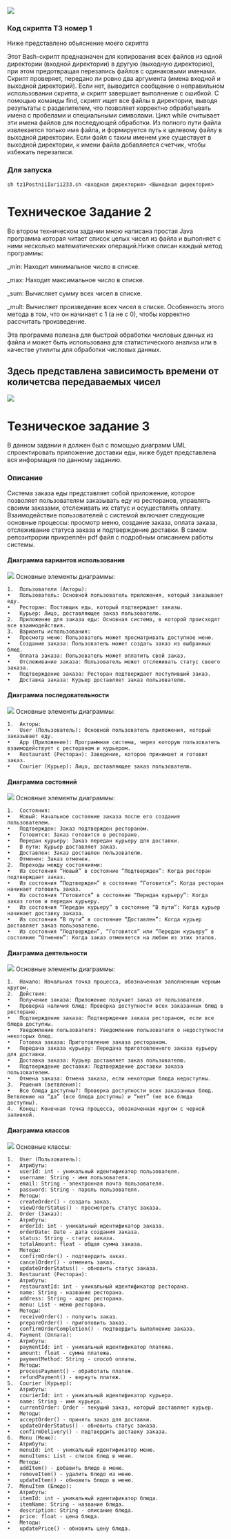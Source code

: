 ![](https://github.com/Iura001/TehnologiiProgram/actions/workflows/github-actions-demo.yml/badge.svg)

### Код скрипта ТЗ номер 1 

Ниже представлено обьяснение моего скрипта 


Этот Bash-скрипт предназначен для копирования всех файлов из одной директории (входной директории) в другую (выходную директорию), при этом предотвращая перезапись файлов с одинаковыми именами.
Скрипт проверяет, передано ли ровно два аргумента (имена входной и выходной директорий). Если нет, выводится сообщение о неправильном использовании скрипта, и скрипт завершает выполнение с ошибкой. С помощью команды find, скрипт ищет все файлы в директории, выводя результаты с разделителем, что позволяет корректно обрабатывать имена с пробелами и специальными символами. Цикл while считывает эти имена файлов для последующей обработки. Из полного пути файла извлекается только имя файла, и формируется путь к целевому файлу в выходной директории. Если файл с таким именем уже существует в выходной директории, к имени файла добавляется счетчик, чтобы избежать перезаписи.


### Для запуска 

```
sh tz1PostniiIurii233.sh <входная директория> <Выходная директория>
```

# Техническое Задание 2 

Во втором техническом задании мною написана простая Java программа которая читает список целых чисел из файла и выполняет с ними несколько математических операций.Ниже описан каждый метод программы:

_min: Находит минимальное число в списке.

_max: Находит максимальное число в списке.

_sum: Вычисляет сумму всех чисел в списке.

_mult: Вычисляет произведение всех чисел в списке. Особенность этого метода в том, что он начинает с 1 (а не с 0), чтобы корректно рассчитать произведение.

Эта программа полезна для быстрой обработки числовых данных из файла и может быть использована для статистического анализа или в качестве утилиты для обработки числовых данных.

## Здесь представлена зависимость времени от количетсва передаваемых чисел
![](chart.png)


# Тезническое задание 3

В данном задании я должен был с помощью диаграмм UML спроектировать приложение доставки еды, ниже будет представлена вся информация по данному заданию.

### Описание

Система заказа еды представляет собой приложение, которое позволяет пользователям заказывать еду из ресторанов, управлять своими заказами, отслеживать их статус и осуществлять оплату. Взаимодействие пользователей с системой включает следующие основные процессы: просмотр меню, создание заказа, оплата заказа, отслеживание статуса заказа и подтверждение доставки. В самом репозитрории прикреплён pdf файл с подробным описанием работы системы.

#### Диаграмма вариантов использования 
![](D1.png)
Основные элементы диаграммы:

	1.	Пользователи (Акторы):
	•	Пользователь: Основной пользователь приложения, который заказывает еду.
	•	Ресторан: Поставщик еды, который подтверждает заказы.
	•	Курьер: Лицо, доставляющее заказ пользователю.
	2.	Приложение для заказа еды: Основная система, в которой происходят все взаимодействия.
	3.	Варианты использования:
	•	Просмотр меню: Пользователь может просматривать доступное меню.
	•	Создание заказа: Пользователь может создать заказ из выбранных блюд.
	•	Оплата заказа: Пользователь может оплатить свой заказ.
	•	Отслеживание заказа: Пользователь может отслеживать статус своего заказа.
	•	Подтверждение заказа: Ресторан подтверждает поступивший заказ.
	•	Доставка заказа: Курьер доставляет заказ пользователю.

#### Диаграмма последовательности 
![](D2.png)
Основные элементы диаграммы:

	1.	Акторы:
	•	User (Пользователь): Основной пользователь приложения, который заказывает еду.
	•	App (Приложение): Программная система, через которую пользователь взаимодействует с рестораном и курьером.
	•	Restaurant (Ресторан): Заведение, которое принимает и готовит заказ.
	•	Courier (Курьер): Лицо, доставляющее заказ пользователю.

 #### Диаграмма состояний 
 ![](D3.png)
 Основные элементы диаграммы:

	1.	Состояния:
	•	Новый: Начальное состояние заказа после его создания пользователем.
	•	Подтвержден: Заказ подтвержден рестораном.
	•	Готовится: Заказ готовится в ресторане.
	•	Передан курьеру: Заказ передан курьеру для доставки.
	•	В пути: Курьер доставляет заказ.
	•	Доставлен: Заказ доставлен пользователю.
	•	Отменен: Заказ отменен.
	2.	Переходы между состояниями:
	•	Из состояния “Новый” в состояние “Подтвержден”: Когда ресторан подтверждает заказ.
	•	Из состояния “Подтвержден” в состояние “Готовится”: Когда ресторан начинает готовить заказ.
	•	Из состояния “Готовится” в состояние “Передан курьеру”: Когда заказ готов и передан курьеру.
	•	Из состояния “Передан курьеру” в состояние “В пути”: Когда курьер начинает доставку заказа.
	•	Из состояния “В пути” в состояние “Доставлен”: Когда курьер доставляет заказ пользователю.
	•	Из состояния “Подтвержден”, “Готовится” или “Передан курьеру” в состояние “Отменен”: Когда заказ отменяется на любом из этих этапов.

 #### Диаграмма деятельности 
 ![](D4.png)
 Основные элементы диаграммы:

	1.	Начало: Начальная точка процесса, обозначенная заполненным черным кругом.
	2.	Действия:
	•	Получение заказа: Приложение получает заказ от пользователя.
	•	Проверка наличия блюд: Проверка доступности всех заказанных блюд в ресторане.
	•	Подтверждение заказа: Подтверждение заказа рестораном, если все блюда доступны.
	•	Уведомление пользователя: Уведомление пользователя о недоступности некоторых блюд.
	•	Готовка заказа: Приготовление заказа рестораном.
	•	Передача заказа курьеру: Передача приготовленного заказа курьеру для доставки.
	•	Доставка заказа: Курьер доставляет заказ пользователю.
	•	Подтверждение доставки: Подтверждение доставки заказа пользователем.
	•	Отмена заказа: Отмена заказа, если некоторые блюда недоступны.
	3.	Решения (ветвления):
	•	Все блюда доступны?: Проверка доступности всех заказанных блюд. Ветвление на “да” (все блюда доступны) и “нет” (не все блюда доступны).
	4.	Конец: Конечная точка процесса, обозначенная кругом с черной заливкой.

 #### Диаграмма классов
 ![](D5.png)
 Основные классы:

	1.	User (Пользователь):
	•	Атрибуты:
	•	userId: int - уникальный идентификатор пользователя.
	•	username: String - имя пользователя.
	•	email: String - электронная почта пользователя.
	•	password: String - пароль пользователя.
	•	Методы:
	•	createOrder() - создать заказ.
	•	viewOrderStatus() - просмотреть статус заказа.
	2.	Order (Заказ):
	•	Атрибуты:
	•	orderId: int - уникальный идентификатор заказа.
	•	orderDate: Date - дата создания заказа.
	•	status: String - статус заказа.
	•	totalAmount: float - общая сумма заказа.
	•	Методы:
	•	confirmOrder() - подтвердить заказ.
	•	cancelOrder() - отменить заказ.
	•	updateOrderStatus() - обновить статус заказа.
	3.	Restaurant (Ресторан):
	•	Атрибуты:
	•	restaurantId: int - уникальный идентификатор ресторана.
	•	name: String - название ресторана.
	•	address: String - адрес ресторана.
	•	menu: List - меню ресторана.
	•	Методы:
	•	receiveOrder() - получить заказ.
	•	prepareOrder() - приготовить заказ.
	•	confirmOrderCompletion() - подтвердить выполнение заказа.
	4.	Payment (Оплата):
	•	Атрибуты:
	•	paymentId: int - уникальный идентификатор платежа.
	•	amount: float - сумма платежа.
	•	paymentMethod: String - способ оплаты.
	•	Методы:
	•	processPayment() - обработать платеж.
	•	refundPayment() - вернуть платеж.
	5.	Courier (Курьер):
	•	Атрибуты:
	•	courierId: int - уникальный идентификатор курьера.
	•	name: String - имя курьера.
	•	currentOrder: Order - текущий заказ, который доставляет курьер.
	•	Методы:
	•	acceptOrder() - принять заказ для доставки.
	•	updateOrderStatus() - обновить статус заказа.
	•	confirmDelivery() - подтвердить доставку заказа.
	6.	Menu (Меню):
	•	Атрибуты:
	•	menuId: int - уникальный идентификатор меню.
	•	menuItems: List - список блюд в меню.
	•	Методы:
	•	addItem() - добавить блюдо в меню.
	•	removeItem() - удалить блюдо из меню.
	•	updateItem() - обновить блюдо в меню.
	7.	MenuItem (Блюдо):
	•	Атрибуты:
	•	itemId: int - уникальный идентификатор блюда.
	•	itemName: String - название блюда.
	•	description: String - описание блюда.
	•	price: float - цена блюда.
	•	Методы:
	•	updatePrice() - обновить цену блюда.
 
 






